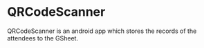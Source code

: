 # QRCodeScanner
QRCodeScanner is an android app which stores the records of the attendees to the GSheet.
